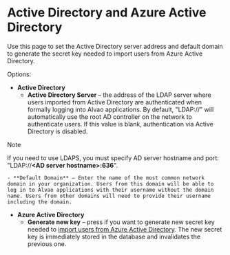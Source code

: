 # Active Directory and Azure Active Directory
 
Use this page to set the Active Directory server address and default domain to generate the secret key needed to import users from Azure Active Directory.
 
Options:

- **Active Directory**
    - **Active Directory Server** – the address of the LDAP server where users imported from Active Directory are authenticated when formally logging into Alvao applications. By default, "LDAP://" will automatically use the root AD controller on the network to authenticate users. If this value is blank, authentication via Active Directory is disabled.

> [!NOTE]
> If you need to use LDAPS, you must specify AD server hostname and port: "LDAP://**&lt;AD server hostname&gt;:636**".

                    
    - **Default Domain** – Enter the name of the most common network domain in your organization. Users from this domain will be able to log in to Alvao applications with their username without the domain name. Users from other domains will need to provide their username including the domain.
- **Azure Active Directory**
    - **Generate new key** – press if you want to generate new secret key needed to [import users from Azure Active Directory](../../../../alvao-asset-management/implementation/users/authentication/aad). The new secret key is immediately stored in the database and invalidates the previous one.

